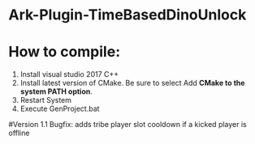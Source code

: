 # Ark-Plugin-TimeBasedDinoUnlock

# How to compile: 

1. Install visual studio 2017 C++
2. Install latest version of CMake. Be sure to select Add **CMake to the system PATH option**. 
3. Restart System
4. Execute GenProject.bat

#Version 1.1
Bugfix: adds tribe player slot cooldown if a kicked player is offline